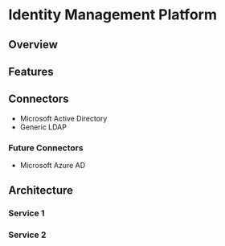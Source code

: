# Identity Management Platform
## Overview

## Features

## Connectors
- Microsoft Active Directory
- Generic LDAP

### Future Connectors
- Microsoft Azure AD

## Architecture
### Service 1

### Service 2